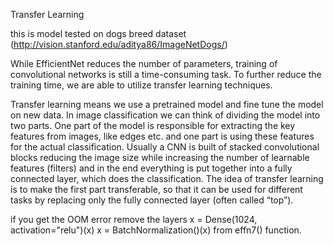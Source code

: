 Transfer Learning

this is model tested on dogs breed dataset (http://vision.stanford.edu/aditya86/ImageNetDogs/)

While EfficientNet reduces the number of parameters, training of convolutional networks is still a time-consuming task. To further reduce the training time, we are able to utilize transfer learning techniques.

Transfer learning means we use a pretrained model and fine tune the model on new data. In image classification we can think of dividing the model into two parts. One part of the model is responsible for extracting the key features from images, like edges etc. and one part is using these features for the actual classification. Usually a CNN is built of stacked convolutional blocks reducing the image size while increasing the number of learnable features (filters) and in the end everything is put together into a fully connected layer, which does the classification. The idea of transfer learning is to make the first part transferable, so that it can be used for different tasks by replacing only the fully connected layer (often called “top”).


if you get the OOM error remove the layers
    x = Dense(1024, activation="relu")(x)
    x = BatchNormalization()(x)
   from effn7() function.
